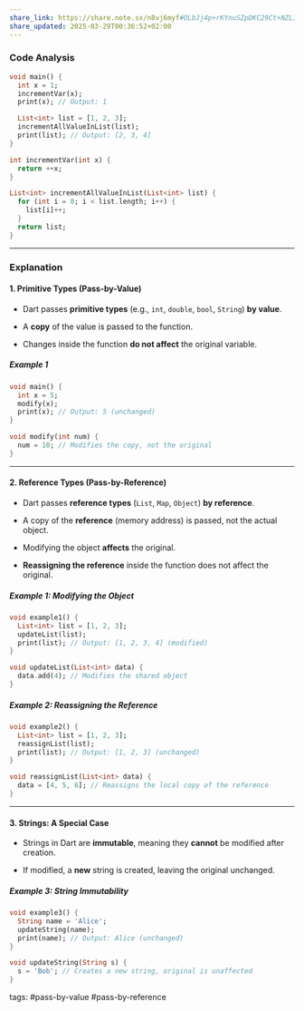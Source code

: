 ```yaml
---
share_link: https://share.note.sx/n8vj6myf#OLbJj4p+rKYnuSZpDKC29Ct+NZLIqCTUQMxmFhGfb+U
share_updated: 2025-03-29T00:36:52+02:00
---
```



### Code Analysis

```dart
void main() {
  int x = 1;
  incrementVar(x);
  print(x); // Output: 1

  List<int> list = [1, 2, 3];
  incrementAllValueInList(list);
  print(list); // Output: [2, 3, 4]
}

int incrementVar(int x) {
  return ++x;
}

List<int> incrementAllValueInList(List<int> list) {
  for (int i = 0; i < list.length; i++) {
    list[i]++;
  }
  return list;
}
```

---

### Explanation

#### 1. Primitive Types (Pass-by-Value)

- Dart passes **primitive types** (e.g., `int`, `double`, `bool`, `String`) **by value**.
    
- A **copy** of the value is passed to the function.
    
- Changes inside the function **do not affect** the original variable.
    
##### Example 1

```dart
void main() {
  int x = 5;
  modify(x);
  print(x); // Output: 5 (unchanged)
}

void modify(int num) {
  num = 10; // Modifies the copy, not the original
}
```

---

#### 2. Reference Types (Pass-by-Reference)

- Dart passes **reference types** (`List`, `Map`, `Object`) **by reference**.
    
- A copy of the **reference** (memory address) is passed, not the actual object.
    
- Modifying the object **affects** the original.
    
- **Reassigning the reference** inside the function does not affect the original.
    

##### Example 1: Modifying the Object

```dart
void example1() {
  List<int> list = [1, 2, 3];
  updateList(list);
  print(list); // Output: [1, 2, 3, 4] (modified)
}

void updateList(List<int> data) {
  data.add(4); // Modifies the shared object
}
```

##### Example 2: Reassigning the Reference

```dart
void example2() {
  List<int> list = [1, 2, 3];
  reassignList(list);
  print(list); // Output: [1, 2, 3] (unchanged)
}

void reassignList(List<int> data) {
  data = [4, 5, 6]; // Reassigns the local copy of the reference
}
```

---

#### 3. Strings: A Special Case

- Strings in Dart are **immutable**, meaning they **cannot** be modified after creation.
    
- If modified, a **new** string is created, leaving the original unchanged.
    

##### Example 3: String Immutability

```dart
void example3() {
  String name = 'Alice';
  updateString(name);
  print(name); // Output: Alice (unchanged)
}

void updateString(String s) {
  s = 'Bob'; // Creates a new string, original is unaffected
}
```

tags: #pass-by-value #pass-by-reference 
